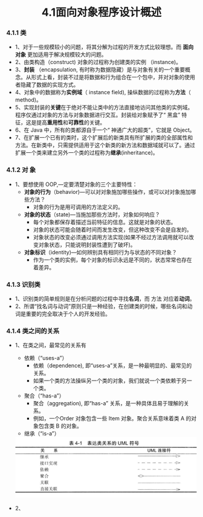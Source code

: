 <div align=center><h1>4.1面向对象程序设计概述</h1></div>

### 4.1.1 类

* 1、对于一些规模较小的问题，将其分解为过程的开发方式比较理想。而 **面向对象** 更加适用于解决规模较大的问题。
* 2、由类构造（construct) 对象的过程称为创建类的实例 （instance)。
* 3、**封装** （encapsulation, 有时称为数据隐藏）是与对象有关的一个重要概念。从形式上看，封装不过是将数据和行为组合在一个包中，并对对象的使用者隐藏了数据的实现方式。
* 4、对象中的数据称为**实例域**（ instance field), 操纵数据的过程称为**方法**（ method)。
* 5、实现封装的**关键**在于绝对不能让类中的方法直接地访问其他类的实例域。程序仅通过对象的方法与对象数据进行交互。封装给对象赋予了“ 黑盒” 特征，这是提高**重用性**和**可靠性**的关键。
* 6、在 Java 中，所有的类都源自于一个“ 神通广大的超类”，它就是 Object。
* 7、在扩展一个已有的类时，这个扩展后的新类具有所扩展的类的全部属性和方法。在新类中，只需提供适用于这个新类的新方法和数据域就可以了。通过扩展一个类来建立另外一个类的过程称为**继承**(inheritance)。

### 4.1.2 对 象

* 1、要想使用 OOP,—定要清楚对象的三个主要特性：
	* **对象的行为**（behavior)—可以对对象施加哪些操作，或可以对对象施加哪些方法？
		* 对象的行为是用可调用的方法定义的。
	* **对象的状态**（state)—当施加那些方法时，对象如何响应？
		* 每个对象都保存着描述当前特征的信息。这就是对象的状态。
		* 对象的状态可能会随着时间而发生改变，但这种改变不会是自发的。
		* 对象状态的改变必须通过调用方法实现(如果不经过方法调用就可以改变对象状态，只能说明封装性遭到了破坏)。
	* **对象标识**（identity)—如何辨别具有相同行为与状态的不同对象？
		* 作为一个类的实例，每个对象的标识永远是不同的，状态常常也存在着差异。

### 4.1.3 识别类

* 1、识别类的简单规则是在分析问题的过程中寻找**名词**，而 方法 对应着**动词**。
* 2、所谓“找名词与动词”原则只是一种经验，在创建类的时候，哪些名词和动词是重要的完全取决于个人的开发经验。

### 4.1.4 类之间的关系

* 1、在类之间，最常见的关系有
	* 依赖（“uses-a”）
		* 依赖（dependence), 即“uses-a”关系，是一种最明显的、最常见的关系。
		* 如果一个类的方法操纵另一个类的对象，我们就说一个类依赖于另一个类。
	* 聚合（“has-a”）
		* 聚合（aggregation), 即“has-a” 关系，是一种具体且易于理解的关系。
		* 例如，一个Order 对象包含一些 Item 对象。聚合关系意味着类 A 的对象包含类 B 的对象。
	* 继承（“is-a”）

  <div><img src="./img/001.png"/></div>
* 2、